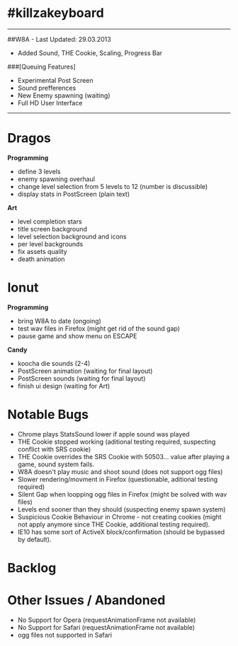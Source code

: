 #killzakeyboard
==============
___

##W8A - Last Updated: 29.03.2013
- Added Sound, THE Cookie, Scaling, Progress Bar

###[Queuing Features]
- Experimental Post Screen
- Sound prefferences
- New Enemy spawning (waiting)
- Full HD User Interface

___

Dragos
======

**Programming**
- define 3 levels
- enemy spawning overhaul
- change level selection from 5 levels to 12 (number is discussible)
- display stats in PostScreen (plain text)

**Art**
- level completion stars
- title screen background
- level selection background and icons
- per level backgrounds
- fix assets quality
- death animation

Ionut
=====

**Programming**
- bring W8A to date (ongoing)
- test wav files in Firefox (might get rid of the sound gap)
- pause game and show menu on ESCAPE

**Candy**
- koocha die sounds (2-4)
- PostScreen animation (waiting for final layout)
- PostScreen sounds (waiting for final layout)
- finish ui design (waiting for Art)

Notable Bugs
====
- Chrome plays StatsSound lower if apple sound was played
- THE Cookie stopped working (aditional testing required, suspecting conflict with SRS cookie)
- THE Cookie overrides the SRS Cookie with 50503... value after playing a game, sound system fails.
- W8A doesn't play music and shoot sound (does not support ogg files)
- Slower rendering/movment in Firefox (questionable, aditional testing required)
- Silent Gap when loopping ogg files in Firefox (might be solved with wav files)
- Levels end sooner than they should (suspecting enemy spawn system)
- Suspicious Cookie Behaviour in Chrome - not creating cookies (might not apply anymore since THE Cookie, additional testing required).
- IE10 has some sort of ActiveX block/confirmation (should be bypassed by default).

Backlog
=====

Other Issues / Abandoned
=====
- No Support for Opera (requestAnimationFrame not available)
- No Support for Safari (requestAnimationFrame not available)
- ogg files not supported in Safari
